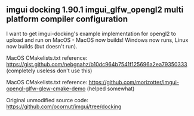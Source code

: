## imgui docking 1.90.1 imgui_glfw_opengl2 multi platform compiler configuration 

I want to get imgui-docking's example implementation for opengl2 to upload and run on MacOS - MacOS now builds! Windows now runs, Linux now builds (but doesn't run).

MacOS CMakelists.txt reference: https://gist.github.com/nebgnahz/b10dc964b7541f125696a2ea79350333  (completely useless don't use this)  

MacOS CMakelists.txt reference: https://github.com/morizotter/imgui-opengl-glfw-glew-cmake-demo  (helped somewhat)  

Original unmodified source code: https://github.com/ocornut/imgui/tree/docking
